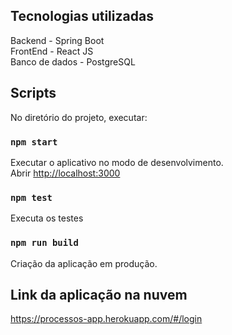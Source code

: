 ## Tecnologias utilizadas

Backend - Spring Boot <br>
FrontEnd - React JS  <br>
Banco de dados - PostgreSQL  <br>


## Scripts

No diretório do projeto, executar:

### `npm start`

Executar o aplicativo no modo de desenvolvimento.<br>
Abrir [http://localhost:3000](http://localhost:3000)


### `npm test`

Executa os testes

### `npm run build`

Criação da aplicação em produção.

## Link da aplicação na nuvem

https://processos-app.herokuapp.com/#/login
